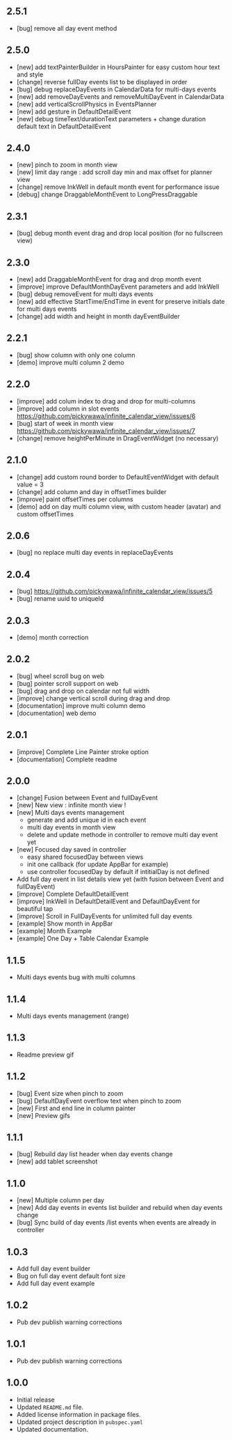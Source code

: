 ## 2.5.1

- [bug] remove all day event method

## 2.5.0

- [new] add textPainterBuilder in HoursPainter for easy custom hour text and style
- [change] reverse fullDay events list to be displayed in order
- [bug] debug replaceDayEvents in CalendarData for multi-days events
- [new] add removeDayEvents and removeMultiDayEvent in CalendarData
- [new] add verticalScrollPhysics in EventsPlanner
- [new] add gesture in DefaultDetailEvent
- [new] debug timeText/durationText parameters + change duration default text in DefaultDetailEvent

## 2.4.0

- [new] pinch to zoom in month view
- [new] limit day range : add scroll day min and max offset for planner view
- [change] remove InkWell in default month event for performance issue
- [debug] change DraggableMonthEvent to LongPressDraggable

## 2.3.1

- [bug] debug month event drag and drop local position (for no fullscreen view)

## 2.3.0

- [new] add DraggableMonthEvent for drag and drop month event
- [improve] improve DefaultMonthDayEvent parameters and add InkWell
- [bug] debug removeEvent for multi days events
- [new] add effective StartTime/EndTime in event for preserve initials date for multi days events
- [change] add width and height in month dayEventBuilder

## 2.2.1

- [bug] show column with only one column
- [demo] improve multi column 2 demo

## 2.2.0

- [improve] add colum index to drag and drop for multi-columns
- [improve] add column in slot events https://github.com/pickywawa/infinite_calendar_view/issues/6
- [bug] start of week in month view https://github.com/pickywawa/infinite_calendar_view/issues/7
- [change] remove heightPerMinute in DragEventWidget (no necessary)

## 2.1.0

- [change] add custom round border to DefaultEventWidget with default value = 3
- [change] add column and day in offsetTimes builder
- [improve] paint offsetTimes per columns
- [demo] add on day multi column view, with custom header (avatar) and custom offsetTimes

## 2.0.6

- [bug] no replace multi day events in replaceDayEvents

## 2.0.4

- [bug] https://github.com/pickywawa/infinite_calendar_view/issues/5
- [bug] rename uuid to uniqueId

## 2.0.3

- [demo] month correction

## 2.0.2

- [bug] wheel scroll bug on web
- [bug] pointer scroll support on web
- [bug] drag and drop on calendar not full width
- [improve] change vertical scroll during drag and drop
- [documentation] improve multi column demo
- [documentation] web demo

## 2.0.1

- [improve] Complete Line Painter stroke option
- [documentation] Complete readme

## 2.0.0

- [change] Fusion between Event and fullDayEvent
- [new] New view : infinite month view !
- [new] Multi days events management
    - generate and add unique id in each event
    - multi day events in month view
    - delete and update methode in controller to remove multi day event yet
- [new] Focused day saved in controller
    - easy shared focusedDay between views
    - init one callback (for update AppBar for example)
    - use controller focusedDay by default if intitialDay is not defined
- Add full day event in list details view yet (with fusion between Event and fullDayEvent)
- [improve] Complete DefaultDetailEvent
- [improve] InkWell in DefaultDetailEvent and DefaultDayEvent for beautiful tap
- [improve] Scroll in FullDayEvents for unlimited full day events
- [example] Show month in AppBar
- [example] Month Example
- [example] One Day + Table Calendar Example

## 1.1.5

- Multi days events bug with multi columns

## 1.1.4

- Multi days events management (range)

## 1.1.3

- Readme preview gif

## 1.1.2

- [bug] Event size when pinch to zoom
- [bug] DefaultDayEvent overflow text when pinch to zoom
- [new] First and end line in column painter
- [new] Preview gifs

## 1.1.1

- [bug] Rebuild day list header when day events change
- [new] add tablet screenshot

## 1.1.0

- [new] Multiple column per day
- [new] Add day events in events list builder and rebuild when day events change
- [bug] Sync build of day events /list events when events are already in controller

## 1.0.3

- Add full day event builder
- Bug on full day event default font size
- Add full day event example

## 1.0.2

- Pub dev publish warning corrections

## 1.0.1

- Pub dev publish warning corrections

## 1.0.0

- Initial release
- Updated `README.md` file.
- Added license information in package files.
- Updated project description in `pubspec.yaml`
- Updated documentation.
